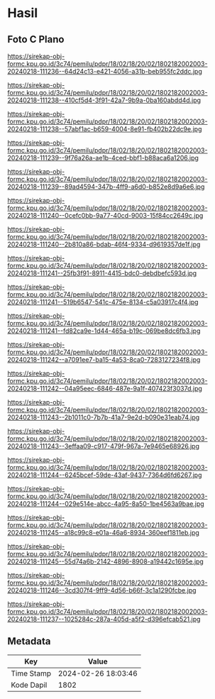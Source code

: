# Hasil

## Foto C Plano

https://sirekap-obj-formc.kpu.go.id/3c74/pemilu/pdpr/18/02/18/20/02/1802182002003-20240218-111236--64d24c13-e421-4056-a31b-beb955fc2ddc.jpg

https://sirekap-obj-formc.kpu.go.id/3c74/pemilu/pdpr/18/02/18/20/02/1802182002003-20240218-111238--410cf5d4-3f91-42a7-9b9a-0ba160abdd4d.jpg

https://sirekap-obj-formc.kpu.go.id/3c74/pemilu/pdpr/18/02/18/20/02/1802182002003-20240218-111238--57abf1ac-b659-4004-8e91-fb402b22dc9e.jpg

https://sirekap-obj-formc.kpu.go.id/3c74/pemilu/pdpr/18/02/18/20/02/1802182002003-20240218-111239--9f76a26a-ae1b-4ced-bbf1-b88aca6a1206.jpg

https://sirekap-obj-formc.kpu.go.id/3c74/pemilu/pdpr/18/02/18/20/02/1802182002003-20240218-111239--89ad4594-347b-4ff9-a6d0-b852e8d9a6e6.jpg

https://sirekap-obj-formc.kpu.go.id/3c74/pemilu/pdpr/18/02/18/20/02/1802182002003-20240218-111240--0cefc0bb-9a77-40cd-9003-15f84cc2649c.jpg

https://sirekap-obj-formc.kpu.go.id/3c74/pemilu/pdpr/18/02/18/20/02/1802182002003-20240218-111240--2b810a86-bdab-46f4-9334-d9619357de1f.jpg

https://sirekap-obj-formc.kpu.go.id/3c74/pemilu/pdpr/18/02/18/20/02/1802182002003-20240218-111241--25fb3f91-8911-4415-bdc0-debdbefc593d.jpg

https://sirekap-obj-formc.kpu.go.id/3c74/pemilu/pdpr/18/02/18/20/02/1802182002003-20240218-111241--519b6547-541c-475e-8134-c5a03917c4f4.jpg

https://sirekap-obj-formc.kpu.go.id/3c74/pemilu/pdpr/18/02/18/20/02/1802182002003-20240218-111241--fd82ca9e-1d44-465a-b19c-069be8dc6fb3.jpg

https://sirekap-obj-formc.kpu.go.id/3c74/pemilu/pdpr/18/02/18/20/02/1802182002003-20240218-111242--a7091ee7-ba15-4a53-8ca0-7283127234f8.jpg

https://sirekap-obj-formc.kpu.go.id/3c74/pemilu/pdpr/18/02/18/20/02/1802182002003-20240218-111242--04a95eec-6846-487e-9a1f-407423f3037d.jpg

https://sirekap-obj-formc.kpu.go.id/3c74/pemilu/pdpr/18/02/18/20/02/1802182002003-20240218-111243--2b1011c0-7b7b-41a7-9e2d-b090e31eab74.jpg

https://sirekap-obj-formc.kpu.go.id/3c74/pemilu/pdpr/18/02/18/20/02/1802182002003-20240218-111243--3effaa09-c917-479f-967a-7e9465e68926.jpg

https://sirekap-obj-formc.kpu.go.id/3c74/pemilu/pdpr/18/02/18/20/02/1802182002003-20240218-111244--6245bcef-59de-43af-9437-7364d6fd6267.jpg

https://sirekap-obj-formc.kpu.go.id/3c74/pemilu/pdpr/18/02/18/20/02/1802182002003-20240218-111244--029e514e-abcc-4a95-8a50-1be4563a9bae.jpg

https://sirekap-obj-formc.kpu.go.id/3c74/pemilu/pdpr/18/02/18/20/02/1802182002003-20240218-111245--a18c99c8-e01a-46a6-8934-360eef1811eb.jpg

https://sirekap-obj-formc.kpu.go.id/3c74/pemilu/pdpr/18/02/18/20/02/1802182002003-20240218-111245--55d74a6b-2142-4896-8908-a19442c1695e.jpg

https://sirekap-obj-formc.kpu.go.id/3c74/pemilu/pdpr/18/02/18/20/02/1802182002003-20240218-111246--3cd307f4-9ff9-4d56-b66f-3c1a1290fcbe.jpg

https://sirekap-obj-formc.kpu.go.id/3c74/pemilu/pdpr/18/02/18/20/02/1802182002003-20240218-111237--1025284c-287a-405d-a5f2-d396efcab521.jpg


## Metadata

| Key        | Value               |
| ---------- | ------------------- |
| Time Stamp | 2024-02-26 18:03:46 |
| Kode Dapil | 1802                |



